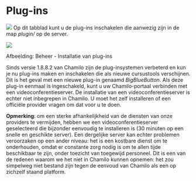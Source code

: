 # Plug-ins

![](../../../.gitbook/assets/graficos19.png) Op dit tabblad kunt u de plug-ins inschakelen die aanwezig zijn in de map *plugin/* op de server.

![](../../../.gitbook/assets/images22%20%282%29.png)
 
 
Afbeelding: Beheer - Installatie van plug-ins

Sinds versie 1.8.8.2 van Chamilo zijn de plug-insystemen verbeterd en kun je nu plug-ins maken en inschakelen die als nieuwe cursustools verschijnen. Dit is het geval met een nieuwe plug-in genaamd *BigBlueButton*. Als deze plug-in eenmaal is ingeschakeld, kunt u uw Chamilo-portaal verbinden met een videoconferentieserver. De installatie van een videoconferentieserver is echter niet inbegrepen in Chamilo. U moet het zelf installeren of een officiële provider vragen om dat voor u te doen.

**Opmerking**: om een sterke afhankelijkheid van de diensten van onze providers te vermijden, hebben we een videoconferentieserver geselecteerd die bijzonder eenvoudig te installeren is (30 minuten op een snelle en geschikte server). Een dergelijke server kan echter problemen veroorzaken op een ander niveau: het is een kostbare dienst om te onderhouden, omdat er constante zorg nodig is om te allen tijde beschikbaar te zijn, onder toezicht van toegewijd personeel. Dit is een van de redenen waarom we het niet in Chamilo kunnen opnemen: het zou simpelweg niet bestand zijn tegen de eenvoud van Chamilo als een op zichzelf staand platform.
